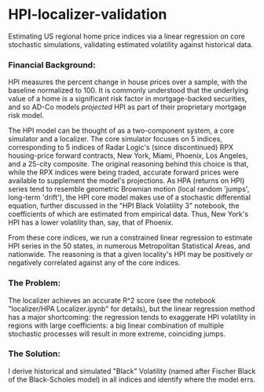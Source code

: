# HPI-localizer-validation

Estimating US regional home price indices via a linear regression on core stochastic simulations, validating estimated volatility against historical data.

### Financial Background:

HPI measures the percent change in house prices over a sample, with the baseline normalized to 100. It is commonly understood that the underlying value of a home is a significant risk factor in mortgage-backed securities, and so AD-Co models *projected* HPI as part of their proprietary mortgage risk model. 

The HPI model can be thought of as a two-component system, a core simulator and a localizer. The core simulator focuses on 5 indices, corresponding to 5 indices of Radar Logic's (since discontinued) RPX housing-price forward contracts, New York, Miami, Phoenix, Los Angeles, and a 25-city composite. The original reasoning behind this choice is that, while the RPX indices were being traded, accurate forward prices were available to supplement the model's projections. As HPA (returns on HPI) series tend to resemble geometric Brownian motion (local random 'jumps', long-term 'drift'), the HPI core model makes use of a stochastic differential equation, further discussed in the "HPI Black Volatility 3" notebook, the coefficients of which are estimated from empirical data. Thus, New York's HPI has a lower volatility than, say, that of Phoenix. 

From these core indices, we run a constrained linear regression to estimate HPI series in the 50 states, in numerous Metropolitan Statistical Areas, and nationwide. The reasoning is that a given locality's HPI may be positively or negatively correlated against any of the core indices.

### The Problem:
The localizer achieves an accurate R^2 score (see the notebook "localizer/HPA Localizer.ipynb" for details), but the linear regression method has a major shortcoming: the regression tends to exaggerate HPI volatility in regions with large coefficients: a big linear combination of multiple stochastic processes will result in more extreme, coinciding jumps.

### The Solution:
I derive historical and simulated "Black" Volatility (named after Fischer Black of the Black-Scholes model) in all indices and identify where the model errs. 
